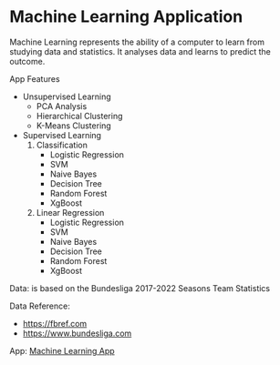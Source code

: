 # Machine Learning Application

Machine Learning represents the ability of a computer to learn from studying data and statistics. It analyses data and learns to predict the outcome.

App Features

* Unsupervised Learning 
  - PCA Analysis
  - Hierarchical Clustering
  - K-Means Clustering
* Supervised Learning 
    1. Classification
       - Logistic Regression
       - SVM
       - Naive Bayes
       - Decision Tree
       - Random Forest
       - XgBoost
    2. Linear Regression
       - Logistic Regression
       - SVM
       - Naive Bayes
       - Decision Tree
       - Random Forest
       - XgBoost

Data: is based on the Bundesliga 2017-2022 Seasons Team Statistics

Data Reference: 
- https://fbref.com
- https://www.bundesliga.com

App: [Machine Learning App]("https://bvbtm86-buli-ml-app-app-5xooqu.streamlitapp.com")